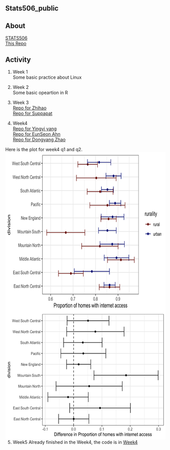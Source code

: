 ## Stats506_public

## About
[STATS506](https://jbhender.github.io/Stats506/F20/) \
[This Repo](https://github.com/ZhihaoXu/Stats506_public)

## Activity

1. Week 1 \
Some basic practice about Linux
2. Week 2 \
Some basic opeartion in R
3. Week 3 \
[Repo for Zhihao](https://github.com/skorsu/Stats506_public) \
[Repo for Suppapat](https://github.com/skorsu/Stats506_public)

4. Week4  
[Repo for Yingyi yang](https://github.com/YingyiYang/Stats506_public)  
[Repo for EunSeon Ahn](https://github.com/EunseonAhn/Stats506_public)  
[Repo for Dongyang Zhao](https://github.com/zhaodyleo/STATS506_F20)

Here is the plot for week4 q1 and q2.
<img src="./activities/week4/w4_p2_q1_plot.png" width="700px" height="500px" alt="q    1" align=left>  
<img src="./activities/week4/w4_p2_q2_plot.png" width="600px" height="400px" alt="q2" align=left>  

5. Week5
Already finished in the Week4, the code is in [Week4](https://github.com/ZhihaoXu/Stats506_public/tree/master/activities/week4)
